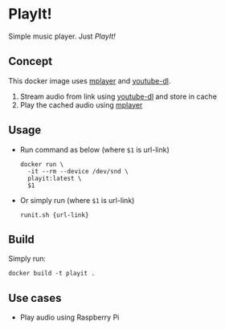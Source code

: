 # PlayIt!

Simple music player. Just _PlayIt!_

## Concept

This docker image uses [mplayer](https://packages.debian.org/buster/mplayer) and [youtube-dl](https://github.com/ytdl-org/youtube-dl).
1. Stream audio from link using [youtube-dl](https://github.com/ytdl-org/youtube-dl) and store in cache
2. Play the cached audio using [mplayer](https://packages.debian.org/buster/mplayer)

## Usage

- Run command as below (where `$1` is url-link)
    ```
    docker run \
      -it --rm --device /dev/snd \
      playit:latest \
      $1
    ```
- Or simply run (where `$1` is url-link)
    ```
    runit.sh {url-link}
    ```

## Build

Simply run:
```
docker build -t playit .
```

## Use cases

- Play audio using Raspberry Pi

